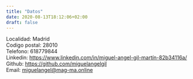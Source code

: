 ```yaml
---
title: "Datos"
date: 2020-08-13T18:12:06+02:00
draft: false
---
```


Localidad: Madrid  
Codigo postal: 28010  
Telefono: 618779844   
Linkedin: https://www.linkedin.com/in/miguel-angel-gil-martín-82b34116a/  
Github: https://github.com/miguelangelgil  
Email: miguelangel@mag-ma.online
